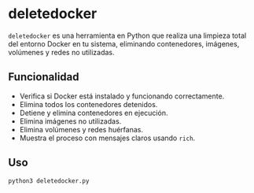 # deletedocker

`deletedocker` es una herramienta en Python que realiza una limpieza total del entorno Docker en tu sistema, eliminando contenedores, imágenes, volúmenes y redes no utilizadas.

## Funcionalidad

- Verifica si Docker está instalado y funcionando correctamente.
- Elimina todos los contenedores detenidos.
- Detiene y elimina contenedores en ejecución.
- Elimina imágenes no utilizadas.
- Elimina volúmenes y redes huérfanas.
- Muestra el proceso con mensajes claros usando `rich`.

## Uso

```bash
python3 deletedocker.py
